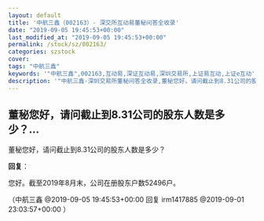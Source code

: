```yaml
---
layout: default
title: '中航三鑫（002163）- 深交所互动易董秘问答全收录'
date: "2019-09-05 19:45:53+00:00"
last_modified_at: "2019-09-05 19:45:53+00:00"
permalink: /stock/sz/002163/
categories: szstock
cover: 
tags: "中航三鑫"
keywords: '"中航三鑫",002163,互动易,深证互动易,深圳交易所,上证易互动,上证e互动'
description: '"中航三鑫-深圳交易所董秘问答全收录,董秘您好，请问截止到8.31公司的股东人数是多少？"'
---
```


## 董秘您好，请问截止到8.31公司的股东人数是多少？...

董秘您好，请问截止到8.31公司的股东人数是多少？

**回复**：

您好。截至2019年8月末，公司在册股东户数52496户。 

（中航三鑫  @2019-09-05 19:45:53+00:00 回复 irm1417885  @2019-09-01 23:03:57+00:00 ）

